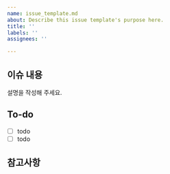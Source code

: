 ```yaml
---
name: issue_template.md
about: Describe this issue template's purpose here.
title: ''
labels: ''
assignees: ''

---
```


## 이슈 내용

설명을 작성해 주세요.

## To-do

- [ ] todo
- [ ] todo

## 참고사항
